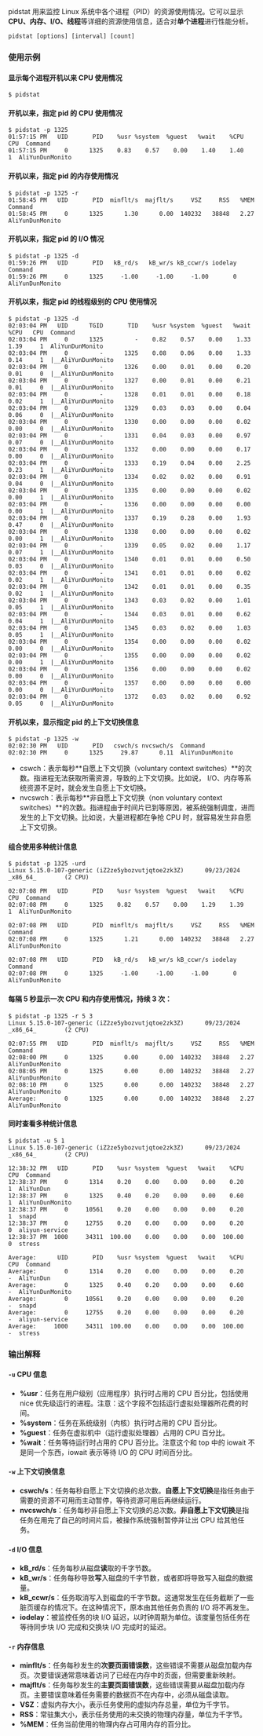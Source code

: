 
pidstat 用来监控 Linux 系统中各个进程（PID）的资源使用情况。它可以显示 **CPU、内存、I/O、线程**等详细的资源使用信息，适合对**单个进程**进行性能分析。

```shell
pidstat [options] [interval] [count]
```

### 使用示例

#### 显示每个进程开机以来 CPU 使用情况
```shell
$ pidstat
```

#### 开机以来，指定 pid 的 CPU 使用情况

```shell
$ pidstat -p 1325
01:57:15 PM   UID       PID    %usr %system  %guest   %wait    %CPU   CPU  Command
01:57:15 PM     0      1325    0.83    0.57    0.00    1.40    1.40     1  AliYunDunMonito
```

#### 开机以来，指定 pid 的内存使用情况
```shell
$ pidstat -p 1325 -r
01:58:45 PM   UID       PID  minflt/s  majflt/s     VSZ     RSS   %MEM  Command
01:58:45 PM     0      1325      1.30      0.00  140232   38848   2.27  AliYunDunMonito
```

#### 开机以来，指定 pid 的 I/O 情况
```shell
$ pidstat -p 1325 -d
01:59:26 PM   UID       PID   kB_rd/s   kB_wr/s kB_ccwr/s iodelay  Command
01:59:26 PM     0      1325     -1.00     -1.00     -1.00       0  AliYunDunMonito
```

#### 开机以来，指定 pid 的线程级别的 CPU 使用情况
```shell
$ pidstat -p 1325 -d
02:03:04 PM   UID      TGID       TID    %usr %system  %guest   %wait    %CPU   CPU  Command
02:03:04 PM     0      1325         -    0.82    0.57    0.00    1.33    1.39     1  AliYunDunMonito
02:03:04 PM     0         -      1325    0.08    0.06    0.00    1.33    0.14     1  |__AliYunDunMonito
02:03:04 PM     0         -      1326    0.00    0.01    0.00    0.20    0.01     0  |__AliYunDunMonito
02:03:04 PM     0         -      1327    0.00    0.01    0.00    0.21    0.01     0  |__AliYunDunMonito
02:03:04 PM     0         -      1328    0.01    0.01    0.00    0.18    0.02     1  |__AliYunDunMonito
02:03:04 PM     0         -      1329    0.03    0.03    0.00    0.04    0.06     0  |__AliYunDunMonito
02:03:04 PM     0         -      1330    0.00    0.00    0.00    0.02    0.00     0  |__AliYunDunMonito
02:03:04 PM     0         -      1331    0.04    0.03    0.00    0.97    0.07     0  |__AliYunDunMonito
02:03:04 PM     0         -      1332    0.00    0.00    0.00    0.17    0.00     0  |__AliYunDunMonito
02:03:04 PM     0         -      1333    0.19    0.04    0.00    2.25    0.23     1  |__AliYunDunMonito
02:03:04 PM     0         -      1334    0.02    0.02    0.00    0.91    0.04     0  |__AliYunDunMonito
02:03:04 PM     0         -      1335    0.00    0.00    0.00    0.02    0.00     1  |__AliYunDunMonito
02:03:04 PM     0         -      1336    0.00    0.00    0.00    0.00    0.00     1  |__AliYunDunMonito
02:03:04 PM     0         -      1337    0.19    0.28    0.00    1.93    0.47     0  |__AliYunDunMonito
02:03:04 PM     0         -      1338    0.00    0.00    0.00    0.02    0.00     1  |__AliYunDunMonito
02:03:04 PM     0         -      1339    0.05    0.02    0.00    1.17    0.07     1  |__AliYunDunMonito
02:03:04 PM     0         -      1340    0.01    0.01    0.00    0.50    0.03     0  |__AliYunDunMonito
02:03:04 PM     0         -      1341    0.01    0.01    0.00    0.02    0.02     1  |__AliYunDunMonito
02:03:04 PM     0         -      1342    0.01    0.01    0.00    0.35    0.02     1  |__AliYunDunMonito
02:03:04 PM     0         -      1343    0.03    0.02    0.00    1.01    0.05     1  |__AliYunDunMonito
02:03:04 PM     0         -      1344    0.03    0.01    0.00    0.62    0.04     1  |__AliYunDunMonito
02:03:04 PM     0         -      1345    0.03    0.02    0.00    1.03    0.05     1  |__AliYunDunMonito
02:03:04 PM     0         -      1354    0.00    0.00    0.00    0.02    0.00     0  |__AliYunDunMonito
02:03:04 PM     0         -      1355    0.00    0.00    0.00    0.02    0.00     1  |__AliYunDunMonito
02:03:04 PM     0         -      1356    0.00    0.00    0.00    0.02    0.00     0  |__AliYunDunMonito
02:03:04 PM     0         -      1357    0.00    0.00    0.00    0.00    0.00     0  |__AliYunDunMonito
02:03:04 PM     0         -      1372    0.03    0.02    0.00    0.92    0.05     0  |__AliYunDunMonito
```

#### 开机以来，显示指定 pid 的上下文切换信息

```shell
$ pidstat -p 1325 -w
02:02:30 PM   UID       PID   cswch/s nvcswch/s  Command
02:02:30 PM     0      1325     29.87      0.11  AliYunDunMonito
```

* cswch：表示每秒**自愿上下文切换（voluntary context switches）**的次数。指进程无法获取所需资源，导致的上下文切换。比如说， I/O、内存等系统资源不足时，就会发生自愿上下文切换。
* nvcswch：表示每秒**非自愿上下文切换（non voluntary context switches）**的次数。指进程由于时间片已到等原因，被系统强制调度，进而发生的上下文切换。比如说，大量进程都在争抢 CPU 时，就容易发生非自愿上下文切换。

#### 组合使用多种统计信息

```shell
$ pidstat -p 1325 -urd
Linux 5.15.0-107-generic (iZ2ze5ybozvutjqtoe2zk3Z)      09/23/2024      _x86_64_        (2 CPU)

02:07:08 PM   UID       PID    %usr %system  %guest   %wait    %CPU   CPU  Command
02:07:08 PM     0      1325    0.82    0.57    0.00    1.29    1.39     1  AliYunDunMonito

02:07:08 PM   UID       PID  minflt/s  majflt/s     VSZ     RSS   %MEM  Command
02:07:08 PM     0      1325      1.21      0.00  140232   38848   2.27  AliYunDunMonito

02:07:08 PM   UID       PID   kB_rd/s   kB_wr/s kB_ccwr/s iodelay  Command
02:07:08 PM     0      1325     -1.00     -1.00     -1.00       0  AliYunDunMonito
```

#### 每隔 5 秒显示一次 CPU 和内存使用情况，持续 3 次：

```shell
$ pidstat -p 1325 -r 5 3
Linux 5.15.0-107-generic (iZ2ze5ybozvutjqtoe2zk3Z)      09/23/2024      _x86_64_        (2 CPU)

02:07:55 PM   UID       PID  minflt/s  majflt/s     VSZ     RSS   %MEM  Command
02:08:00 PM     0      1325      0.00      0.00  140232   38848   2.27  AliYunDunMonito
02:08:05 PM     0      1325      0.00      0.00  140232   38848   2.27  AliYunDunMonito
02:08:10 PM     0      1325      0.00      0.00  140232   38848   2.27  AliYunDunMonito
Average:        0      1325      0.00      0.00  140232   38848   2.27  AliYunDunMonito
```

#### 同时查看多种统计信息

```shell
$ pidstat -u 5 1
Linux 5.15.0-107-generic (iZ2ze5ybozvutjqtoe2zk3Z)      09/23/2024      _x86_64_        (2 CPU)

12:38:32 PM   UID       PID    %usr %system  %guest   %wait    %CPU   CPU  Command
12:38:37 PM     0      1314    0.20    0.00    0.00    0.00    0.20     1  AliYunDun
12:38:37 PM     0      1325    0.40    0.20    0.00    0.00    0.60     1  AliYunDunMonito
12:38:37 PM     0     10561    0.20    0.00    0.00    0.00    0.20     1  snapd
12:38:37 PM     0     12755    0.20    0.00    0.00    0.00    0.20     0  aliyun-service
12:38:37 PM  1000     34311  100.00    0.00    0.00    0.00  100.00     0  stress

Average:      UID       PID    %usr %system  %guest   %wait    %CPU   CPU  Command
Average:        0      1314    0.20    0.00    0.00    0.00    0.20     -  AliYunDun
Average:        0      1325    0.40    0.20    0.00    0.00    0.60     -  AliYunDunMonito
Average:        0     10561    0.20    0.00    0.00    0.00    0.20     -  snapd
Average:        0     12755    0.20    0.00    0.00    0.00    0.20     -  aliyun-service
Average:     1000     34311  100.00    0.00    0.00    0.00  100.00     -  stress
```

### 输出解释

#### `-u` CPU 信息

* **%usr**：任务在用户级别（应用程序）执行时占用的 CPU 百分比，包括使用 nice 优先级运行的进程。注意：这个字段不包括运行虚拟处理器所花费的时间。
* **%system**：任务在系统级别（内核）执行时占用的 CPU 百分比。
* **%guest**：任务在虚拟机中（运行虚拟处理器）占用的 CPU 百分比。
* **%wait**：任务等待运行时占用的 CPU 百分比。注意这个和 top 中的 iowait 不是同一个东西，iowait 表示等待 I/O 的 CPU 时间百分比。

#### `-w` 上下文切换信息

* **cswch/s**：任务每秒自愿上下文切换的总次数。**自愿上下文切换**是指任务由于需要的资源不可用而主动暂停，等待资源可用后再继续运行。
* **nvcswch/s**：任务每秒非自愿上下文切换的总次数。**非自愿上下文切换**是指任务在用完了自己的时间片后，被操作系统强制暂停并让出 CPU 给其他任务。

#### `-d` I/O 信息

* **kB_rd/s**：任务每秒从磁盘**读**取的千字节数。
* **kB_wr/s**：任务每秒导致**写**入磁盘的千字节数，或者即将导致写入磁盘的数据量。
* **kB_ccwr/s**：任务取消写入到磁盘的千字节数。这通常发生在任务截断了一些脏页缓存的情况下。在这种情况下，原本由其他任务负责的 I/O 将不再发生。
* **iodelay**：被监控任务的块 I/O 延迟，以时钟周期为单位。该度量包括任务在等待同步块 I/O 完成和交换块 I/O 完成时的延迟。

#### `-r` 内存信息

* **minflt/s**：任务每秒发生的**次要页面错误数**，这些错误不需要从磁盘加载内存页。次要错误通常意味着访问了已经在内存中的页面，但需要重新映射。
* **majflt/s**：任务每秒发生的**主要页面错误数**，这些错误需要从磁盘加载内存页。主要错误意味着任务需要的数据页不在内存中，必须从磁盘读取。
* **VSZ**：虚拟内存大小，表示任务使用的虚拟内存总量，单位为千字节。
* **RSS**：常驻集大小，表示任务使用的未交换的物理内存量，单位为千字节。
* **%MEM**：任务当前使用的物理内存占可用内存的百分比。

